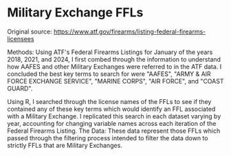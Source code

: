 # Military Exchange FFLs
Original source: https://www.atf.gov/firearms/listing-federal-firearms-licensees

Methods: Using ATF's Federal Firearms Listings for January of the years 2018, 2021, and 2024, I first combed through the information to understand how AAFES and other Military 
Exchanges were referred to in the ATF data. I concluded the best key terms to search for were "AAFES", "ARMY & AIR FORCE EXCHANGE SERVICE", "MARINE CORPS", "AIR FORCE", and "COAST GUARD".

Using R, I searched through the license names of the FFLs to see if they contained any of these key terms which would identify an FFL associated with a Military Exchange. I replicated 
this search in each dataset varying by year, accounting for changing variable names across each iteration of the Federal Firearms Listing.
The Data: These data represent those FFLs which passed through the filtering process intended to filter the data down to strictly FFLs that are Military Exchanges.
